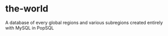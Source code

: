 # the-world
A database of every global regions and various subregions created entirely with MySQL in PopSQL
